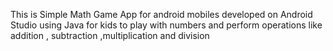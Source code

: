 This is Simple Math Game App for android mobiles developed on Android Studio using Java for kids to play with numbers and perform operations like addition , subtraction ,multiplication and division
